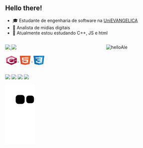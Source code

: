 ## Hello there!
- 🎓 Estudante de engenharia de software na <a href="https://www4.unievangelica.edu.br">UniEVANGELICA</a>
- 🔭 Analista de midias digitais
- 🌱 Atualmente estou estudando C++, JS e html

##
<img align="right" alt="helloAle" height="180" width="180" src="https://media.giphy.com/media/l2JI9STocBUNT3zA4/giphy.gif">


 <div>
  <a href="https://github.com/helloAle">
   
  <img height="180em" src="https://github-readme-stats.vercel.app/api?username=helloAle&show_icons=true&theme=tokyonight&include_all_commits=true&count_private=true"/>
  <img height="130em" src="https://github-readme-stats.vercel.app/api/top-langs/?username=helloAle&layout=compact&langs_count=7&theme=tokyonight"/>
</div>
  
  <div style="display: inline_block"><br>
  <img align="center" alt="ale-cplusplus" height="30" width="40" src="https://raw.githubusercontent.com/devicons/devicon/master/icons/cplusplus/cplusplus-original.svg">
  <img align="center" alt="ale-HTML" height="30" width="40" src="https://raw.githubusercontent.com/devicons/devicon/master/icons/html5/html5-original.svg">
  <img align="center" alt="ale-CSS" height="30" width="40" src="https://raw.githubusercontent.com/devicons/devicon/master/icons/css3/css3-original.svg">
   
</div>
  
  ##
  
  <div>
  <a href="https://www.instagram.com/szxand/" target="_blank"><img src="https://img.shields.io/badge/-Instagram-%23E4405F?style=for-the-badge&logo=instagram&logoColor=white" target="_blank"></a>
    <a href="https://discord.gg/TbpAYFjbfT" target="_blank"><img src="https://img.shields.io/badge/Discord-7289DA?style=for-the-badge&logo=discord&logoColor=white" target="_blank"></a> 
  <a href = "mailto:ale.oliveira.deet@gmail.com"><img src="https://img.shields.io/badge/-Gmail-%23333?style=for-the-badge&logo=gmail&logoColor=white" target="_blank"></a>
  <a href="https://www.linkedin.com/in/alexandre-oliveira-819ba6195/" target="_blank"><img src="https://img.shields.io/badge/-LinkedIn-%230077B5?style=for-the-badge&logo=linkedin&logoColor=white" target="_blank"></a> 
  </div>
 
 ![Snake animation](https://github.com/helloAle/helloAle/blob/output/github-contribution-grid-snake.svg)
  
  ##
  
  
